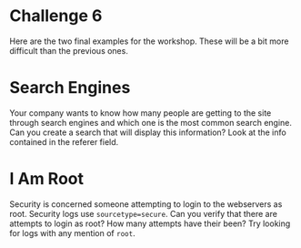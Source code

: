 # Challenge 6
Here are the two final examples for the workshop. These will be a bit more difficult than the previous ones.

# Search Engines
Your company wants to know how many people are getting to the site through search engines and which one is the most common search engine. Can you create a search that will display this information? Look at the info contained in the referer field.

# I Am Root
Security is concerned someone attempting to login to the webservers as root. Security logs use `sourcetype=secure`. Can you verify that there are attempts to login as root? How many attempts have their been? Try looking for logs with any mention of `root`.